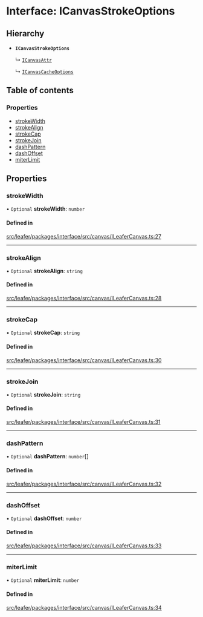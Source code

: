# Interface: ICanvasStrokeOptions

## Hierarchy

- **`ICanvasStrokeOptions`**

  ↳ [`ICanvasAttr`](ICanvasAttr.md)

  ↳ [`ICanvasCacheOptions`](ICanvasCacheOptions.md)

## Table of contents

### Properties

- [strokeWidth](ICanvasStrokeOptions.md#strokewidth)
- [strokeAlign](ICanvasStrokeOptions.md#strokealign)
- [strokeCap](ICanvasStrokeOptions.md#strokecap)
- [strokeJoin](ICanvasStrokeOptions.md#strokejoin)
- [dashPattern](ICanvasStrokeOptions.md#dashpattern)
- [dashOffset](ICanvasStrokeOptions.md#dashoffset)
- [miterLimit](ICanvasStrokeOptions.md#miterlimit)

## Properties

### strokeWidth

• `Optional` **strokeWidth**: `number`

#### Defined in

[src/leafer/packages/interface/src/canvas/ILeaferCanvas.ts:27](https://github.com/leaferjs/leafer/blob/c0a3cd1f6ba179c1348a90558ab02097cb535d9a/packages/interface/src/canvas/ILeaferCanvas.ts#L27)

___

### strokeAlign

• `Optional` **strokeAlign**: `string`

#### Defined in

[src/leafer/packages/interface/src/canvas/ILeaferCanvas.ts:28](https://github.com/leaferjs/leafer/blob/c0a3cd1f6ba179c1348a90558ab02097cb535d9a/packages/interface/src/canvas/ILeaferCanvas.ts#L28)

___

### strokeCap

• `Optional` **strokeCap**: `string`

#### Defined in

[src/leafer/packages/interface/src/canvas/ILeaferCanvas.ts:30](https://github.com/leaferjs/leafer/blob/c0a3cd1f6ba179c1348a90558ab02097cb535d9a/packages/interface/src/canvas/ILeaferCanvas.ts#L30)

___

### strokeJoin

• `Optional` **strokeJoin**: `string`

#### Defined in

[src/leafer/packages/interface/src/canvas/ILeaferCanvas.ts:31](https://github.com/leaferjs/leafer/blob/c0a3cd1f6ba179c1348a90558ab02097cb535d9a/packages/interface/src/canvas/ILeaferCanvas.ts#L31)

___

### dashPattern

• `Optional` **dashPattern**: `number`[]

#### Defined in

[src/leafer/packages/interface/src/canvas/ILeaferCanvas.ts:32](https://github.com/leaferjs/leafer/blob/c0a3cd1f6ba179c1348a90558ab02097cb535d9a/packages/interface/src/canvas/ILeaferCanvas.ts#L32)

___

### dashOffset

• `Optional` **dashOffset**: `number`

#### Defined in

[src/leafer/packages/interface/src/canvas/ILeaferCanvas.ts:33](https://github.com/leaferjs/leafer/blob/c0a3cd1f6ba179c1348a90558ab02097cb535d9a/packages/interface/src/canvas/ILeaferCanvas.ts#L33)

___

### miterLimit

• `Optional` **miterLimit**: `number`

#### Defined in

[src/leafer/packages/interface/src/canvas/ILeaferCanvas.ts:34](https://github.com/leaferjs/leafer/blob/c0a3cd1f6ba179c1348a90558ab02097cb535d9a/packages/interface/src/canvas/ILeaferCanvas.ts#L34)
